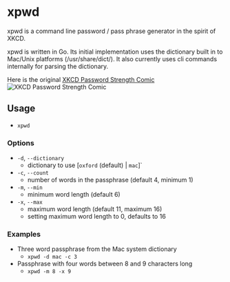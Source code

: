 # xpwd

xpwd is a command line password / pass phrase generator in the spirit of XKCD.

xpwd is written in Go. Its initial implementation uses the dictionary built in to Mac/Unix platforms (/usr/share/dict/). It also currently uses cli commands internally for parsing the dictionary.

Here is the original [XKCD Password Strength Comic](http://xkcd.com/936/)
![XKCD Password Strength Comic](http://imgs.xkcd.com/comics/password_strength.png)

## Usage

- `xpwd`

### Options

- `-d`, `--dictionary`
  - dictionary to use [`oxford` (default) | `mac`]`
- `-c`, `--count`
  - number of words in the passphrase (default 4, minimum 1)
- `-m`, `--min` 
  - minimum word length (default 6)
- `-x`, `--max`
  - maximum word length (default 11, maximum 16)
  - setting maximum word length to 0, defaults to 16

### Examples
- Three word passphrase from the Mac system dictionary 
  - `xpwd -d mac -c 3`
- Passphrase with four words between 8 and 9 characters long
  - `xpwd -m 8 -x 9`
